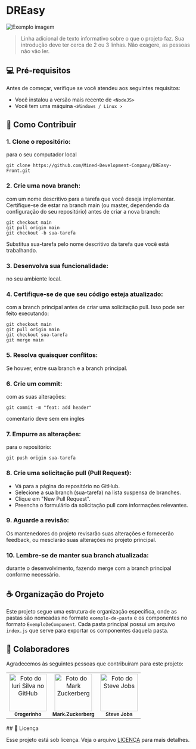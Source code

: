 # DREasy

<img src="imagem.png" alt="Exemplo imagem">

> Linha adicional de texto informativo sobre o que o projeto faz. Sua introdução deve ter cerca de 2 ou 3 linhas. Não exagere, as pessoas não vão ler.

## 💻 Pré-requisitos

Antes de começar, verifique se você atendeu aos seguintes requisitos:

- Você instalou a versão mais recente de `<NodeJS>`
- Você tem uma máquina `<Windows / Linux >`

## 🚀 Como Contribuir <DREasy>

### 1. Clone o repositório:

para o seu computador local

```
git clone https://github.com/Mined-Development-Company/DREasy-Front.git
```

### 2. Crie uma nova branch:

com um nome descritivo para a tarefa que você deseja implementar. Certifique-se de estar na branch main (ou master, dependendo da configuração do seu repositório) antes de criar a nova branch:

```
git checkout main
git pull origin main
git checkout -b sua-tarefa
```

Substitua sua-tarefa pelo nome descritivo da tarefa que você está trabalhando.

### 3. Desenvolva sua funcionalidade:

no seu ambiente local.

### 4. Certifique-se de que seu código esteja atualizado:

com a branch principal antes de criar uma solicitação pull. Isso pode ser feito executando:

```
git checkout main
git pull origin main
git checkout sua-tarefa
git merge main
```

### 5. Resolva quaisquer conflitos:

Se houver, entre sua branch e a branch principal.

### 6. Crie um commit:

com as suas alterações:

```
git commit -m "feat: add header"
```

comentario deve sem em ingles

### 7. Empurre as alterações:

para o repositório:

```
git push origin sua-tarefa
```

### 8. Crie uma solicitação pull (Pull Request):

- Vá para a página do repositório no GitHub.
- Selecione a sua branch (sua-tarefa) na lista suspensa de branches.
- Clique em "New Pull Request".
- Preencha o formulário da solicitação pull com informações relevantes.

### 9. Aguarde a revisão:

Os mantenedores do projeto revisarão suas alterações e fornecerão feedback, ou mesclarão suas alterações no projeto principal.

### 10. Lembre-se de manter sua branch atualizada:

durante o desenvolvimento, fazendo merge com a branch principal conforme necessário.

## ☕ Organização do Projeto

Este projeto segue uma estrutura de organização específica, onde as pastas são nomeadas no formato `exemplo-de-pasta` e os componentes no formato `ExemploDeComponent`. Cada pasta principal possui um arquivo `index.js` que serve para exportar os componentes daquela pasta.

## 🤝 Colaboradores

Agradecemos às seguintes pessoas que contribuíram para este projeto:

<table>
  <tr>
    <td align="center">
      <a href="#">
        <img src="https://avatars3.githubusercontent.com/u/31936044" width="100px;" alt="Foto do Iuri Silva no GitHub"/><br>
        <sub>
          <b>0rogerinho</b>
        </sub>
      </a>
    </td>
    <td align="center">
      <a href="#">
        <img src="https://s2.glbimg.com/FUcw2usZfSTL6yCCGj3L3v3SpJ8=/smart/e.glbimg.com/og/ed/f/original/2019/04/25/zuckerberg_podcast.jpg" width="100px;" alt="Foto do Mark Zuckerberg"/><br>
        <sub>
          <b>Mark Zuckerberg</b>
        </sub>
      </a>
    </td>
    <td align="center">
      <a href="#">
        <img src="https://miro.medium.com/max/360/0*1SkS3mSorArvY9kS.jpg" width="100px;" alt="Foto do Steve Jobs"/><br>
        <sub>
          <b>Steve Jobs</b>
        </sub>
      </a>
    </td>
  </tr>
</table>
## 📝 Licença

Esse projeto está sob licença. Veja o arquivo [LICENÇA](LICENSE.md) para mais detalhes.
